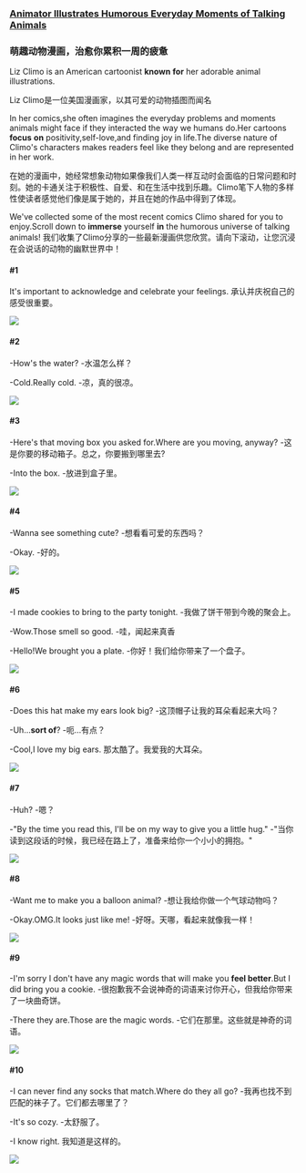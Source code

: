 ### [Animator Illustrates Humorous Everyday Moments of Talking Animals](https://web.shanbay.com/reading/web-news/articles/bbzaqn)

### 萌趣动物漫画，治愈你累积一周的疲惫

Liz Climo is an American cartoonist **known** **for** her adorable animal illustrations.

Liz Climo是一位美国漫画家，以其可爱的动物插图而闻名

In her comics,she often imagines the everyday problems and moments animals might face if they interacted the way we humans do.Her cartoons **focus** **on** positivity,self-love,and finding joy in life.The diverse nature of Climo's characters makes readers feel like they belong and are represented in her work.

在她的漫画中，她经常想象动物如果像我们人类一样互动时会面临的日常问题和时刻。她的卡通关注于积极性、自爱、和在生活中找到乐趣。Climo笔下人物的多样性使读者感觉他们像是属于她的，并且在她的作品中得到了体现。

We've collected some of the most recent comics Climo shared for you to enjoy.Scroll down to **immerse** yourself **in** the humorous universe of talking animals!
我们收集了Climo分享的一些最新漫画供您欣赏。请向下滚动，让您沉浸在会说话的动物的幽默世界中！

#### #1
It's important to acknowledge and celebrate your feelings.
承认并庆祝自己的感受很重要。

![](./feelings.jpg)

#### #2
-How's the water?
-水温怎么样？

-Cold.Really cold.
-凉，真的很凉。

![](./cold.jpg)

#### #3
-Here's that moving box you asked for.Where are you moving, anyway?
-这是你要的移动箱子。总之，你要搬到哪里去?

-Into the box.
-放进到盒子里。

![](./box.jpg)

#### #4
-Wanna see something cute?
-想看看可爱的东西吗？

-Okay.
-好的。

![](./cute.jpg)

#### #5
-I made cookies to bring to the party tonight.
-我做了饼干带到今晚的聚会上。

-Wow.Those smell so good.
-哇，闻起来真香

-Hello!We brought you a plate.
-你好！我们给你带来了一个盘子。

![](./plate.jpg)

#### #6
-Does this hat make my ears look big?
-这顶帽子让我的耳朵看起来大吗？

-Uh...**sort of**?
-呃…有点？

-Cool,I love my big ears.
那太酷了。我爱我的大耳朵。

![](./big_ears.jpg)

#### #7
-Huh?
-嗯？

-"By the time you read this, I'll be on my way to give you a little hug."
-"当你读到这段话的时候，我已经在路上了，准备来给你一个小小的拥抱。"

![](./hug.jpg)

#### #8
-Want me to make you a balloon animal?
-想让我给你做一个气球动物吗？

-Okay.OMG.It looks just like me!
-好呀。天哪，看起来就像我一样！

![](./balloon_animal.jpg)

#### #9
-I'm sorry I don't have any magic words that will make you **feel better**.But I did bring you a cookie.
-很抱歉我不会说神奇的词语来讨你开心，但我给你带来了一块曲奇饼。

-There they are.Those are the magic words.
-它们在那里。这些就是神奇的词语。

![](./magic_words.jpg)

#### #10
-I can never find any socks that match.Where do they all go?
-我再也找不到匹配的袜子了。它们都去哪里了？

-It's so cozy.
-太舒服了。

-I know right.
我知道是这样的。

![](./socks.jpg)